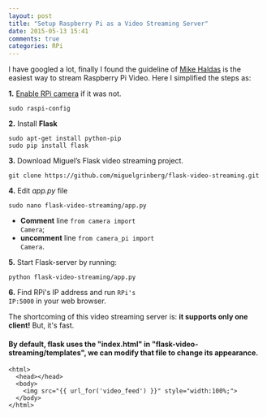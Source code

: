 ```yaml
---
layout: post
title: "Setup Raspberry Pi as a Video Streaming Server"
date: 2015-05-13 15:41
comments: true
categories: RPi
---
```



I have googled a lot, finally I found the guideline of [Mike Haldas](http://videos.cctvcamerapros.com/raspberry-pi/how-to-setup-video-streaming-server.html) is the easiest way to stream Raspberry Pi Video. Here I simplified the steps as: 

**1.** [Enable RPi camera](https://www.raspberrypi.org/documentation/usage/camera/README.md) if it was not.

```
sudo raspi-config
```

**2.** Install **Flask**

```
sudo apt-get install python-pip
sudo pip install flask
```

**3.** Download Miguel’s Flask video streaming project.

```
git clone https://github.com/miguelgrinberg/flask-video-streaming.git
```

**4.** Edit *app.py* file

```
sudo nano flask-video-streaming/app.py
```

 - **Comment** line <code>from camera import Camera</code>;
 - **uncomment** line <code>from camera_pi import Camera</code>.

**5.** Start Flask-server by running: 

```
python flask-video-streaming/app.py
```

**6.** Find RPi's IP address and run <code>RPi's IP:5000</code> in your web browser.

The shortcoming of this video streaming server is: **it supports only one client!** But, it's fast.

#### By default, flask uses the "index.html" in "flask-video-streaming/templates", we can modify that file to change its appearance. 

```
<html>
  <head></head>
  <body>
    <img src="{{ url_for('video_feed') }}" style="width:100%;">
  </body>
</html>

```
